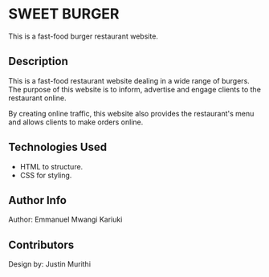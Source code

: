 # SWEET BURGER

This is a fast-food burger restaurant website.

## Description
This is a fast-food restaurant website dealing in a wide range of burgers. 
The purpose of this website is to inform, advertise and engage clients to the restaurant online.

By creating online traffic, this website also provides the restaurant's menu and allows clients to make orders online.

## Technologies Used 
* HTML to structure.
* CSS for styling.


## Author Info
Author: Emmanuel Mwangi Kariuki




## Contributors
Design by: Justin Murithi